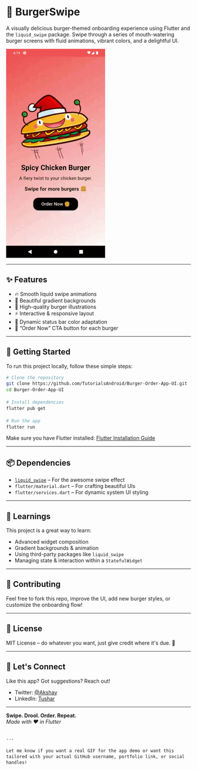 # 🍔 BurgerSwipe

A visually delicious burger-themed onboarding experience using Flutter and the `liquid_swipe` package. Swipe through a series of mouth-watering burger screens with fluid animations, vibrant colors, and a delightful UI.

![BurgerSwipe Demo](https://github.com/TutorialsAndroid/Burger-Order-App-UI/blob/main/screenshots/demo_gif1.gif?raw=true) <!-- You can replace this with an actual GIF of your app -->

---

## ✨ Features

- 🔥 Smooth liquid swipe animations
- 🎨 Beautiful gradient backgrounds
- 🍔 High-quality burger illustrations
- ⚡ Interactive & responsive layout
- 🌈 Dynamic status bar color adaptation
- 🛒 “Order Now” CTA button for each burger

---

## 🚀 Getting Started

To run this project locally, follow these simple steps:

```bash
# Clone the repository
git clone https://github.com/TutorialsAndroid/Burger-Order-App-UI.git
cd Burger-Order-App-UI

# Install dependencies
flutter pub get

# Run the app
flutter run
```

Make sure you have Flutter installed: [Flutter Installation Guide](https://flutter.dev/docs/get-started/install)

---

## 📦 Dependencies

- [`liquid_swipe`](https://pub.dev/packages/liquid_swipe) – For the awesome swipe effect
- `flutter/material.dart` – For crafting beautiful UIs
- `flutter/services.dart` – For dynamic system UI styling

---

## 🧠 Learnings

This project is a great way to learn:

- Advanced widget composition
- Gradient backgrounds & animation
- Using third-party packages like `liquid_swipe`
- Managing state & interaction within a `StatefulWidget`

---

## 🙌 Contributing

Feel free to fork this repo, improve the UI, add new burger styles, or customize the onboarding flow!

---

## 📄 License

MIT License – do whatever you want, just give credit where it's due. 🍟

---

## 💬 Let's Connect

Like this app? Got suggestions? Reach out!

- Twitter: [@Akshay](https://x.com/a_masram444)
- LinkedIn: [Tushar](https://www.linkedin.com/in/tusharm444/)

---

**Swipe. Drool. Order. Repeat.**  
*Made with ❤️ in Flutter*
```

---

Let me know if you want a real GIF for the app demo or want this tailored with your actual GitHub username, portfolio link, or social handles!